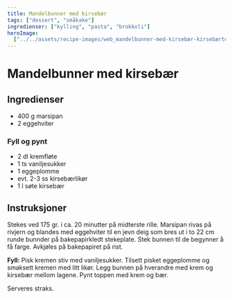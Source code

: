 ```yaml
---
title: Mandelbunner med kirsebær
tags: ["dessert", "småkake"]
ingredienser: ["kylling", "pasta", "brokkoli"]
heroImage:
  ["../../assets/recipe-images/web_mandelbunner-med-kirsebær-kirsebærterter.jpg"]
---
```


# Mandelbunner med kirsebær

## Ingredienser

- 400 g marsipan
- 2 eggehviter

### Fyll og pynt

- 2 dl kremfløte
- 1 ts vaniljesukker
- 1 eggeplomme
- evt. 2-3 ss kirsebærlikør
- 1 l søte kirsebær

## Instruksjoner

Stekes ved 175 gr. i ca. 20 minutter på midterste rille. Marsipan rivas på rivjern og blandes med eggehviter til en jevn deig som bres ut i to 22 cm runde bunnder på bakepapirkledt stekeplate. Stek bunnen til de begynner å få farge. Avkjøles på bakepapiret på rist.

**Fyll:** Pisk kremen stiv med vaniljesukker. Tilsett pisket eggeplomme og smaksett kremen med litt likør. Legg bunnen på hverandre med krem og kirsebær mellom lagene. Pynt toppen med krem og bær.

Serveres straks.
